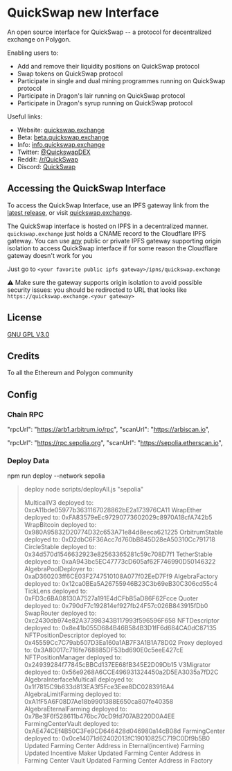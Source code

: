 # QuickSwap new Interface

An open source interface for QuickSwap -- a protocol for decentralized exchange on Polygon.

Enabling users to:

- Add and remove their liquidity positions on QuickSwap protocol
- Swap tokens on QuickSwap protocol
- Participate in single and dual mining programmes running on QuickSwap protocol
- Participate in Dragon's lair running on QuickSwap protocol
- Participate in Dragon's syrup running on QuickSwap protocol

Useful links:

- Website: [quickswap.exchange](https://quickswap.exchange/)
- Beta: [beta.quickswap.exchange](https://beta.quickswap.exchange/)
- Info: [info.quickswap.exchange](https://info.quickswap.exchange)
- Twitter: [@QuickswapDEX](https://twitter.com/QuickswapDEX)
- Reddit: [/r/QuickSwap](https://www.reddit.com/r/QuickSwap)
- Discord: [QuickSwap](https://discord.gg/KTgdBTnU)

## Accessing the QuickSwap Interface

To access the QuickSwap Interface, use an IPFS gateway link from the
[latest release](https://github.com/QuickSwap/interface-v2/releases/latest),
or visit [quickswap.exchange](https://quickswap.exchange).

The QuickSwap interface is hosted on IPFS in a decentralized manner. `quickswap.exchange` just holds a CNAME record to the Cloudflare IPFS gateway. You can use [any](https://ipfs.github.io/public-gateway-checker/) public or private IPFS gateway supporting origin isolation to access QuickSwap interface if for some reason the Cloudflare gateway doesn't work for you

Just go to `<your favorite public ipfs gateway>/ipns/quickswap.exchange`

⚠️ Make sure the gateway supports origin isolation to avoid possible security issues: you should be redirected to URL that looks like `https://quickswap.exchange.<your gateway>`

## License

[GNU GPL V3.0](./LICENSE)

## Credits

To all the Ethereum and Polygon community

## Config

### Chain RPC

"rpcUrl": "https://arb1.arbitrum.io/rpc",
"scanUrl": "https://arbiscan.io",

"rpcUrl": "https://rpc.sepolia.org",
"scanUrl": "https://sepolia.etherscan.io",

### Deploy Data

npm run deploy --network sepolia

> deploy
> node scripts/deployAll.js "sepolia"
>
> MulticallV3 deployed to: 0xcA11bde05977b3631167028862bE2a173976CA11
> WrapEther deployed to: 0xFA83579eEc97290773602029c8970A18cfA742b5
> WrapBitcoin deployed to: 0x980A95832D20774D32c653A71e84d8eeca621225
> OrbitrumStable deployed to: 0xD2dbC6F36Acc7d760bB845D28eA50310Cc791718
> CircleStable deployed to: 0x34d570d1546632923e82563365281c59c708D7f1
> TetherStable deployed to: 0xaA943bc5EC47773cD605af62F746990D50146322
> AlgebraPoolDeployer to: 0xaD360203ff6CE03F2747510108A077f02EeD7Ff9
> AlgebraFactory deployed to: 0x12ca0BEa5A26755946B23C3b69eB30C306cd55c4
> TickLens deployed to: 0xFD3c6BA08130A7527a191E4dCFbB5aD86F62Fcce
> Quoter deployed to: 0x790dF7c192814ef927fb24F57c026B843915fDb0
> SwapRouter deployed to: 0xc2430db974e82A37398343B117993f596596F658
> NFTDescriptor deployed to: 0x8e41b055D684B46B584B3D1fF6d684CA0dC87135
> NFTPositionDescriptor deployed to: 0x45559Cc7C79ab507D3Ea160a1AB7F3A1B1A78D02
> Proxy deployed to: 0x3A80017c716fe768885DF53bd690E0c5eeE427cE
> NFTPositionManager deployed to: 0x24939284f77845cBBCd137EE68fB345E2D09Db15
> V3Migrator deployed to: 0x56e9268A6CCE496931324450a2D5EA3035a7fD2C
> AlgebraInterfaceMulticall deployed to: 0x1f7815C9b633d813EA3f5Fce3Eee8DC0283916A4
> AlgebraLimitFarming deployed to: 0xA1fF5A6F08D7Ae18b9901388E650ca807fe40358
> AlgebraEternalFarming deployed to: 0x7Be3F6f528611b476bc70cD9fd707AB220D0A4EE
> FarmingCenterVault deployed to: 0xAE474CEf4B50C3Fe9CD646428d046980a14cB08d
> FarmingCenter deployed to: 0x0ce14071d62402013fC19010825C719C0Df9b5B0
> Updated Farming Center Address in Eternal(incentive) Farming
> Updated Incentive Maker
> Updated Farming Center Address in Farming Center Vault
> Updated Farming Center Address in Factory
